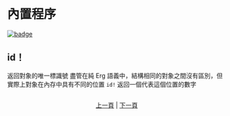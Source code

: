 # 內置程序

[![badge](https://img.shields.io/endpoint.svg?url=https%3A%2F%2Fgezf7g7pd5.execute-api.ap-northeast-1.amazonaws.com%2Fdefault%2Fsource_up_to_date%3Fowner%3Derg-lang%26repos%3Derg%26ref%3Dmain%26path%3Ddoc/EN/syntax/09_builtin_procs.md%26commit_hash%3D51de3c9d5a9074241f55c043b9951b384836b258)](https://gezf7g7pd5.execute-api.ap-northeast-1.amazonaws.com/default/source_up_to_date?owner=erg-lang&repos=erg&ref=main&path=doc/EN/syntax/09_builtin_procs.md&commit_hash=51de3c9d5a9074241f55c043b9951b384836b258)

## id！

返回對象的唯一標識號
盡管在純 Erg 語義中，結構相同的對象之間沒有區別，但實際上對象在內存中具有不同的位置
`id!` 返回一個代表這個位置的數字

```python
```

<p align='center'>
    <a href='./08_procedure.md'>上一頁</a> | <a href='./10_array.md'>下一頁</a>
</p>
